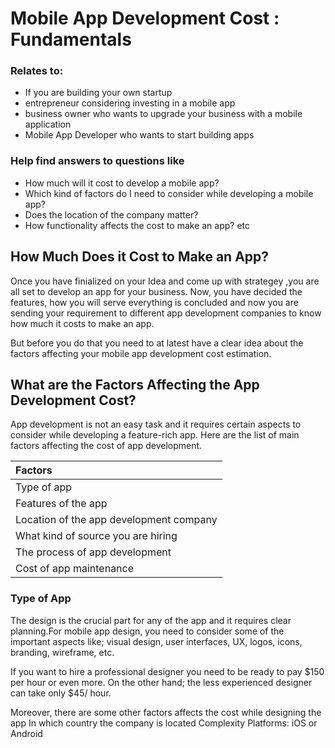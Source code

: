 
# Mobile App Development Cost : Fundamentals 

### Relates to:
- If you are building your own startup
- entrepreneur considering investing in a mobile app
- business owner who wants to upgrade your business with a mobile application
- Mobile App Developer who wants to start building apps


### Help find answers to questions like
- How much will it cost to develop a mobile app?
- Which kind of factors do I need to consider while developing a mobile app?
- Does the location of the company matter?
- How functionality affects the cost to make an app? etc

## How Much Does it Cost to Make an App?
Once you have finialized on your Idea and come up with strategey ,you are all set to develop an app for your business.
Now, you have decided the features, how you will serve everything is concluded and now you are sending your requirement to different app development companies to know how much it costs to make an app.

But before you do that you need to at latest have a clear idea about the factors affecting your mobile app development cost estimation.

## What are the Factors Affecting the App Development Cost?
App development is not an easy task and it requires certain aspects to consider while developing a feature-rich app. Here are the list of main factors affecting the cost of app development.

|Factors | 
| :---|
|Type of app|
|Features of the app|
|Location of the app development company|
|What kind of source you are hiring|
|The process of app development|
|Cost of app maintenance|

### Type of App
The design is the crucial part for any of the app and it requires clear planning.For mobile app design, you need to consider some of the important aspects like; visual design, user interfaces, UX, logos, icons, branding, wireframe, etc.

If you want to hire a professional designer you need to be ready to pay $150 per hour or even more. On the other hand; the less experienced designer can take only $45/ hour.

Moreover, there are some other factors affects the cost while designing the app
    In which country the company is located
    Complexity
    Platforms: iOS or Android
    
  
